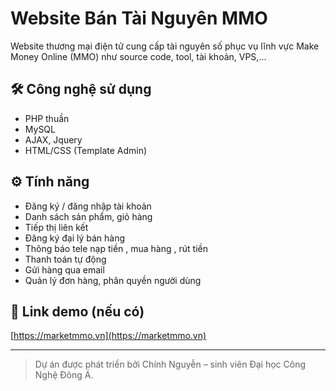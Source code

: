 # Website Bán Tài Nguyên MMO

Website thương mại điện tử cung cấp tài nguyên số phục vụ lĩnh vực Make Money Online (MMO) như source code, tool, tài khoản, VPS,...

## 🛠 Công nghệ sử dụng
- PHP thuần
- MySQL
- AJAX, Jquery
- HTML/CSS (Template Admin)

## ⚙️ Tính năng
- Đăng ký / đăng nhập tài khoản
- Danh sách sản phẩm, giỏ hàng
- Tiếp thị liên kết
- Đăng ký đại lý bán hàng
- Thông báo tele nạp tiền , mua hàng , rút tiền
- Thanh toán tự động
- Gửi hàng qua email
- Quản lý đơn hàng, phân quyền người dùng

## 📌 Link demo (nếu có)
[https://marketmmo.vn](https://marketmmo.vn)

---

> Dự án được phát triển bởi Chính Nguyễn – sinh viên Đại học Công Nghệ Đông Á.

